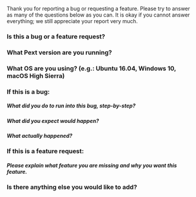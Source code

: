 Thank you for reporting a bug or requesting a feature. Please try to answer as many of the questions below as you can. It is okay if you cannot answer everything; we still appreciate your report very much.

### Is this a bug or a feature request?

### What Pext version are you running?

### What OS are you using? (e.g.: Ubuntu 16.04, Windows 10, macOS High Sierra)

### If this is a bug:
##### What did you do to run into this bug, step-by-step?

##### What did you expect would happen?

##### What actually happened?

### If this is a feature request:
##### Please explain what feature you are missing and why you want this feature.

### Is there anything else you would like to add?
